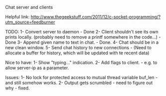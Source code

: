 Chat server and clients

Helpful link:
http://www.thegeekstuff.com/2011/12/c-socket-programming/?utm_source=feedburner


TODO:
1- Convert server to daemon - Done
2- Client shouldn't see its own prints locally. (probably need to remove a printf somewhere in the code...) - Done
3- Append given name to text in chat. - Done.
4- Chat should be in a new clean window.
5- Send chat history to new connections - (Need to allocate a buffer for history, which will be updated with te recent data)

Nice to have:
1- Show "typing..." indication.
2- Add flags to client. - e.g. to allow server-ip as a parameter.


Issues:
1- No lock for protected access to mutual thread variable buf_len - and still somehow works. 
2- Output gets scrumbled - need to figure out why - fixed.



